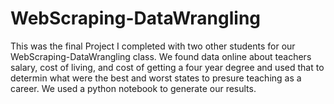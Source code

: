 # WebScraping-DataWrangling

This was the final Project I completed with two other students for our WebScraping-DataWrangling class.
We found data online about teachers salary, cost of living, and cost of getting a four year degree and used that to determin what
were the best and worst states to presure teaching as a career. We used a python notebook to generate our results.
